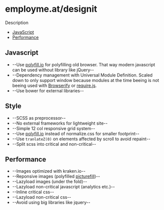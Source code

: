 # employme.at/designit

Description

- [JavaScript](#javascript)
- [Performance](#performance)

## Javascript

- --Use [polyfill.io](http://cdn.polyfill.io/v1/) for polyfilling old browser. That way modern javascript can be used without library like jQuery--
- --Dependency management with Universal Module Definition. Scaled down to only support window because modules at the time beeing is not beeing used with [Browserify](http://browserify.org/) or [require.js](http://requirejs.org/).
- --Use bower for external libraries--

## Style

- --SCSS as preprocessor--
- --No external frameworks for lightweight site--
- --Simple 12 col responsive grid system--
- --Use [polyfill.io](http://cdn.polyfill.io/v1/) instead of normalize.css for smaller footprint--
- --Use `tranlateZ(0)` on elements affected by scroll to avoid repaint--
- --Split scss into critical and non-critical--

## Performance

- --Images optimized with kraken.io--
- --Reponsive images (polyfilled [picturefill](https://github.com/scottjehl/picturefill))--
- --Lazyload images (under the fold)--
- --Lazyload non-critical javascript (analytics etc.)--
- --Inline critical css--
- --Lazyload non-critical css--
- --Avoid using big libraries like jquery--

